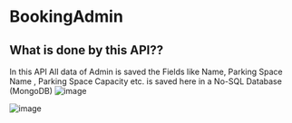 # BookingAdmin
## What is done by this API??
In this API All data of Admin is saved the Fields like Name, Parking Space Name , Parking Space Capacity etc. is saved here in a No-SQL Database (MongoDB)
![image](https://user-images.githubusercontent.com/71188028/200156906-cc2d79ff-731a-444f-87fb-db7a6df6d246.png)

![image](https://user-images.githubusercontent.com/71188028/200156919-2d420b32-26a5-4fef-b7ee-1381821f6d0d.png)
